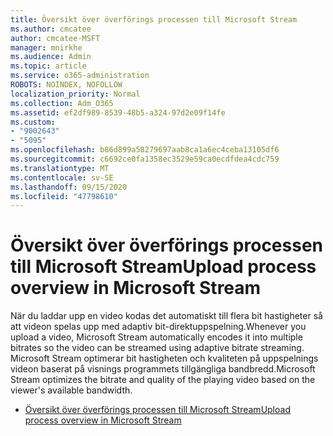 ```yaml
---
title: Översikt över överförings processen till Microsoft Stream
ms.author: cmcatee
author: cmcatee-MSFT
manager: mnirkhe
ms.audience: Admin
ms.topic: article
ms.service: o365-administration
ROBOTS: NOINDEX, NOFOLLOW
localization_priority: Normal
ms.collection: Adm_O365
ms.assetid: ef2df989-8539-48b5-a324-97d2e09f14fe
ms.custom:
- "9002643"
- "5095"
ms.openlocfilehash: b86d899a58279697aab8ca1a6ec4ceba13105df6
ms.sourcegitcommit: c6692ce0fa1358ec3529e59ca0ecdfdea4cdc759
ms.translationtype: MT
ms.contentlocale: sv-SE
ms.lasthandoff: 09/15/2020
ms.locfileid: "47798610"
---
```

# <a name="upload-process-overview-in-microsoft-stream"></a><span data-ttu-id="2ea2d-102">Översikt över överförings processen till Microsoft Stream</span><span class="sxs-lookup"><span data-stu-id="2ea2d-102">Upload process overview in Microsoft Stream</span></span>

<span data-ttu-id="2ea2d-103">När du laddar upp en video kodas det automatiskt till flera bit hastigheter så att videon spelas upp med adaptiv bit-direktuppspelning.</span><span class="sxs-lookup"><span data-stu-id="2ea2d-103">Whenever you upload a video, Microsoft Stream automatically encodes it into multiple bitrates so the video can be streamed using adaptive bitrate streaming.</span></span> <span data-ttu-id="2ea2d-104">Microsoft Stream optimerar bit hastigheten och kvaliteten på uppspelnings videon baserat på visnings programmets tillgängliga bandbredd.</span><span class="sxs-lookup"><span data-stu-id="2ea2d-104">Microsoft Stream optimizes the bitrate and quality of the playing video based on the viewer's available bandwidth.</span></span>

- [<span data-ttu-id="2ea2d-105">Översikt över överförings processen till Microsoft Stream</span><span class="sxs-lookup"><span data-stu-id="2ea2d-105">Upload process overview in Microsoft Stream</span></span>](https://docs.microsoft.com/stream/upload-process-overview)
